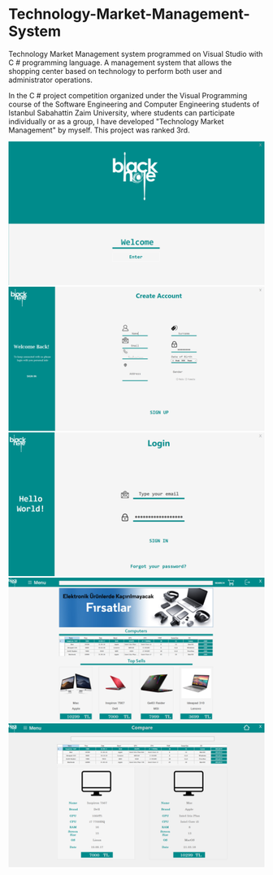# Technology-Market-Management-System

Technology Market Management system programmed on Visual Studio with C # programming language. A management system that allows the shopping center based on technology to perform both user and administrator operations.

In the C # project competition organized under the Visual Programming course of the Software Engineering and Computer Engineering students of Istanbul Sabahattin Zaim University, where students can participate individually or as a group, I have developed  "Technology Market Management" by myself. This project was ranked 3rd.

![](main.png)
![](register.png)
![](login.png)
![](home.png)
![](compare.png)
